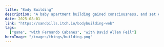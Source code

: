 ```yaml
---
title: "Body Building"
description: "A baby apartment building gained consciousness, and set out on a journey to become the tallest and most powerful building in the downtown area. Submission for [Kenny Game Jam 2025](https://itch.io/jam/kenney-jam-2025/rate/3736033)"
date: 2025-08-01
link: "https://sandpills.itch.io/bodybuilding-web"
tags:
  ["game", "with Fernando Cabanes", "with David Allen Feil"]
heroImage: "/images/things/building.png"
---
```

